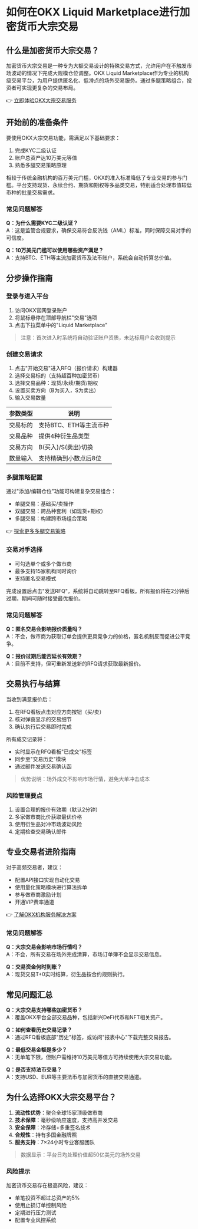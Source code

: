 # 如何在OKX Liquid Marketplace进行加密货币大宗交易

## 什么是加密货币大宗交易？

加密货币大宗交易是一种专为大额交易设计的特殊交易方式，允许用户在不触发市场波动的情况下完成大规模仓位调整。OKX Liquid Marketplace作为专业的机构级交易平台，为用户提供匿名化、低滑点的场外交易服务。通过多腿策略组合，投资者可实现更复杂的交易布局。

👉 [立即体验OKX大宗交易服务](https://bit.ly/okx_welcome)

## 开始前的准备条件

要使用OKX大宗交易功能，需满足以下基础要求：
1. 完成KYC二级认证
2. 账户总资产达10万美元等值
3. 熟悉多腿交易策略原理

相较于传统金融机构的百万美元门槛，OKX的准入标准降低了专业交易的参与门槛。平台支持现货、永续合约、期货和期权等多品类交易，特别适合处理市值较低币种的批量交易需求。

### 常见问题解答
**Q：为什么需要KYC二级认证？**  
A：这是监管合规要求，确保交易符合反洗钱（AML）标准，同时保障交易对手的可信度。

**Q：10万美元门槛可以使用哪些资产满足？**  
A：支持BTC、ETH等主流加密货币及法币账户，系统会自动折算总价值。

## 分步操作指南

### 登录与进入平台
1. 访问OKX官网登录账户
2. 将鼠标悬停在顶部导航栏"交易"选项
3. 点击下拉菜单中的"Liquid Marketplace"

> 注意：首次进入时系统将自动验证账户资质，未达标用户会收到提示

### 创建交易请求
1. 点击"开始交易"进入RFQ（报价请求）构建器
2. 选择交易标的（支持超百种加密货币）
3. 选择交易品种：现货/永续/期货/期权
4. 设置买卖方向（B为买入，S为卖出）
5. 输入交易数量

| 参数类型 | 说明 |
|---------|------|
| 交易标的 | 支持BTC、ETH等主流币种 |
| 交易品种 | 提供4种衍生品类型 |
| 交易方向 | B(买入)/S(卖出)切换 |
| 数量输入 | 支持精确到小数点后8位 |

### 多腿策略配置
通过"添加/编辑仓位"功能可构建复杂交易组合：
- 单腿交易：基础买/卖操作
- 双腿交易：跨品种套利（如现货+期权）
- 多腿交易：构建跨市场组合策略

👉 [探索更多多腿交易策略](https://bit.ly/okx_welcome)

### 交易对手选择
- 可勾选单个或多个做市商
- 最多支持15家机构同时询价
- 支持匿名交易模式

完成设置后点击"发送RFQ"，系统将自动跳转至RFQ看板。所有报价将在2分钟后过期，期间可随时接受最优报价。

### 常见问题解答
**Q：匿名交易会影响报价质量吗？**  
A：不会，做市商为获取订单会提供更具竞争力的价格，匿名机制反而促进公平竞争。

**Q：报价过期后能否延长有效期？**  
A：目前不支持，但可重新发送新的RFQ请求获取最新报价。

## 交易执行与结算

当收到满意报价后：
1. 在RFQ看板点击对应方向按钮（买/卖）
2. 核对弹窗显示的交易细节
3. 确认执行后交易即时完成

所有成交记录将：
- 实时显示在RFQ看板"已成交"标签
- 同步至"交易历史"模块
- 通过邮件发送交易确认函

> 优势说明：场外成交不影响市场行情，避免大单冲击成本

### 风险管理要点
1. 设置合理的报价有效期（默认2分钟）
2. 多家做市商比价获取最优价格
3. 使用衍生品对冲市场波动风险
4. 定期检查交易确认邮件

## 专业交易者进阶指南

对于高频交易者，建议：
- 配置API接口实现自动化交易
- 使用量化策略模块进行算法拆单
- 参与做市商激励计划
- 开通VIP费率通道

👉 [了解OKX机构服务解决方案](https://bit.ly/okx_welcome)

### 常见问题解答
**Q：大宗交易会影响市场行情吗？**  
A：不会，所有交易在场外完成清算，市场订单簿不会显示交易信息。

**Q：交易资金何时到账？**  
A：现货交易T+0实时结算，衍生品按合约规则执行。

## 常见问题汇总

**Q：大宗交易支持哪些加密货币？**  
A：覆盖OKX平台全部交易品种，包括新兴DeFi代币和NFT相关资产。

**Q：如何查看历史交易记录？**  
A：通过RFQ看板底部"历史"标签，或访问"报表中心"下载完整交易报告。

**Q：最低交易金额是多少？**  
A：无单笔下限，但账户需维持10万美元等值方可持续使用大宗交易功能。

**Q：是否支持法币交易？**  
A：支持USD、EUR等主要法币与加密货币的直接交易通道。

## 为什么选择OKX大宗交易平台？

1. **流动性优势**：聚合全球15家顶级做市商
2. **技术保障**：毫秒级响应速度，支持高并发交易
3. **安全保障**：冷存储+多重签名技术
4. **合规性**：持有多国金融牌照
5. **服务支持**：7×24小时专业客服团队

> 数据显示：平台日均处理价值超50亿美元的场外交易

### 风险提示
加密货币交易存在极高风险，建议：
- 单笔投资不超过总资产的5%
- 使用止损订单控制风险
- 定期进行压力测试
- 配置专业风控系统
